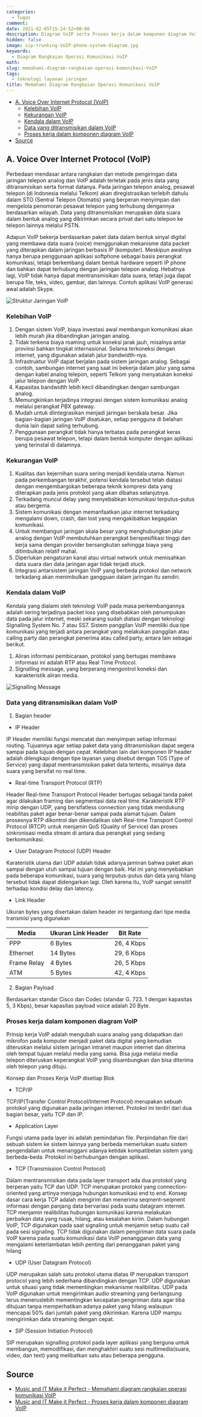 ```yaml
---
categories:
  - Tugas
comment:
date: 2021-02-05T15:24:52+08:00
description: Diagram VoIP serta Proses kerja dalam komponen diagram VoIP
hidden: false
image: sip-trunking-VoIP-phone-system-diagram.jpg
keywords:
  - Diagram Rangkaian Operasi Komunikasi VoIP
math:
slug: memahami-diagram-rangkaian-operasi-komunikasi-VoIP
tags:
  - teknologi layanan jaringan
title: Memahami Diagram Rangkaian Operasi Komunikasi VoIP
---
```


- [A. Voice Over Internet Protocol (VoIP)](#a-voice-over-internet-protocol-voip)
  - [Kelebihan VoIP](#kelebihan-voip)
  - [Kekurangan VoIP](#kekurangan-voip)
  - [Kendala dalam VoIP](#kendala-dalam-voip)
  - [Data yang ditransmisikan dalam VoIP](#data-yang-ditransmisikan-dalam-voip)
  - [Proses kerja dalam komponen diagram VoIP](#proses-kerja-dalam-komponen-diagram-voip)
- [Source](#source)

## A. Voice Over Internet Protocol (VoIP)

Perbedaan mendasar antara rangkaian dan metode pengiringan data jaringan telepon analog dan VoIP adalah terletak pada jenis data yang ditransmisikan serta format datanya. Pada jaringan telepon analog, pesawat telepon (di Indonesia melalui Telkom) akan diregistrasikan terlebih dahulu dalam STO (Sentral Telepon Otomatis) yang berperan menyimpan dan mengelola penomoran pesawat telepon yang terhubung dengannya berdasarkan wilayah. Data yang ditransmisikan merupakan data suara dalam bentuk analog yang dikirimkan secara privat dari satu telepon ke telepon lainnya melalui PSTN. 

Adapun VoIP bekerja berdasarkan paket data dalam bentuk sinyal digital yang membawa data suara (voice) menggunakan mekanisme data packet yang diterapkan dalam jaringan berbasis IP (komputer). Meskipun awalnya hanya berupa penggunaan aplikasi softphone sebagai basis perangkat komunikasi, tetapi berkembang dalam bentuk hardware seperti IP phone dan bahkan dapat terhubung dengan jaringan telepon analog. Hebatnya lagi, VoIP tidak hanya dapat mentransmisikan data suara, tetapi juga dapat berupa ﬁle, teks, video, gambar, dan lainnya. Contoh aplikasi VoIP generasi awal adalah Skype. 

![Struktur Jaringan VoIP](struktur-jaringan-VoIP.png)

### Kelebihan VoIP

1. Dengan sistem VoIP, biaya investasi awal membangun komunikasi akan lebih murah jika dibandingkan jaringan analog. 
2. Tidak terkena biaya roaming untuk koneksi jarak jauh, misalnya antar provinsi bahkan tingkat internasional. Selama terkoneksi dengan internet, yang digunakan adalah jalur bandwidth-nya. 
3. Infrastruktur VoIP dapat berjalan pada sistem jaringan analog. Sebagai contoh, sambungan internet yang saat ini bekerja dalam jalur yang sama dengan kabel analog telepon, seperti Telkom yang menyatukan koneksi jalur telepon dengan VoIP. 
4. Kapasitas bandwidth lebih kecil dibandingkan dengan sambungan analog. 
5. Memungkinkan terjadinya integrasi dengan sistem komunikasi analog melalui perangkat PBX gateway. 
6. Mudah untuk diintegrasikan menjadi jaringan berskala besar. Jika bagian-bagian jaringan VoIP disatukan, setiap pengguna di belahan dunia lain dapat saling terhubung. 
7. Penggunaan perangkat tidak hanya terbatas pada perangkat keras berupa pesawat telepon, tetapi dalam bentuk komputer dengan aplikasi yang terinstal di dalamnya. 

### Kekurangan VoIP

1. Kualitas dan kejernihan suara sering menjadi kendala utama. Namun pada perkembangan terakhir, potensi kendala tersebut telah diatasi dengan mengembargokan beberapa teknik kompresi data yang diterapkan pada jenis protokol yang akan dibahas selanjutnya. 
2. Terkadang muncul delay yang menyebabkan komunikasi terputus-putus atau bergema. 
3. Sistem komunikasi dengan memanfaatkan jalur internet terkadang mengalami down, crash, dan lost yang mengakibatkan kegagalan komunikasi. 
4. Untuk membangun jaringan skala besar yang menghubungkan jalur analog dengan VoIP membutuhkan perangkat berspesiﬁkasi tinggi dan kerja sama dengan provider bersangkutan sehingga biaya yang ditimbulkan relatif mahal. 
5. Diperlukan pengaturan kanal atau virtual network untuk memisahkan data suara dan data jaringan agar tidak terjadi stuck. 
6. Integrasi antarsistem jaringan VoIP yang berbeda protokol dan network terkadang akan menimbulkan gangguan dalam jaringan itu sendiri. 

### Kendala dalam VoIP

Kendala yang dialami oleh teknologi VolP pada masa perkembangannya adalah sering terjadinya packet loss yang disebabkan oleh penumpukan data pada jalur internet, meski sekarang sudah diatasi dengan teknologi Signalling System No. 7 atau SS7. Sistem panggilan VoIP memiliki dua tipe komunikasi yang terjadi antara perangkat yang melakukan panggilan atau calling party dan perangkat penerima atau called party, antara lain sebagai berikut. 

1. Aliran informasi pembicaraan, protokol yang bertugas membawa informasi ini adalah RTP atau Real Time Protocol. 
2. Signalling message, yang berperang mengontrol koneksi dan karakteristik aliran media. 

![Signalling Message](signalling-message.png)

### Data yang ditransmisikan dalam VoIP

1. Bagian header

- IP Header

IP Header memiliki fungsi mencatat dan menyimpan setiap informasi routing. Tujuannya agar setiap paket data yang ditransmisikan dapat segera sampai pada tujuan dengan cepat. Kelebihan lain dari komponen IP header adalah dilengkapi dengan tipe layanan yang disebut dengan TOS (Type of Service) yang dapat mentransmisikan paket data tertentu, misalnya data suara yang bersifat no real time. 

- Real-time Transport Protocol (RTP)

Header Real-time Transport Protocol Header bertugas sebagai tanda paket agar dilakukan framing dan segmentasi data real time. Karakteristik RTP mirip dengan UDP, yang bersifatless connection yang tidak mendukung reabilitas paket agar benar-benar sampai pada alamat tujuan. Dalam prosesnya RTP dikontrol dan dikendalikan oleh Real-time Transport Control Protocol (RTCP) untuk menjamin QoS (Quality of Service) dan proses sinkronisasi media stream di antara dua perangkat yang sedang berkomunikasi. 

- User Datagram Protocol (UDP) Header

Karateristik utama dari UDP adalah tidak adanya jaminan bahwa paket akan sampai dengan utuh sampai tujuan dengan baik. Hal ini yang menyebabkan pada beberapa komunikasi, suara yang terputus-putus dan data yang hilang tersebut tidak dapat didengarkan lagi. Oleh karena itu, VoIP sangat sensitif terhadap kondisi delay dan Iatency. 

- Link Header

Ukuran bytes yang disertakan dalam header ini tergantung dari tipe media transmisi yang digunakan

| Media       | Ukuran Link Header | Bit Rate   |
| ----------- | ------------------ | ---------- |
| PPP         | 6 Bytes            | 26, 4 Kbps |
| Ethernet    | 14 Bytes           | 29, 6 Kbps |
| Frame Relay | 4 Bytes            | 26, 5 Kbps |
| ATM         | 5 Bytes            | 42, 4 Kbps |

2. Bagian Payload

Berdasarkan standar Cisco dan Codec (standar G. 723. 1 dengan kapasitas 5, 3 Kbps), besar kapasitas payload voice adalah 20 Byte. 

### Proses kerja dalam komponen diagram VoIP

Prinsip kerja VoIP adalah mengubah suara analog yang didapatkan dari mikrofon pada komputer menjadi paket data digital yang kemudian diteruskan melalui sistem jaringan intranet maupun internet dan diterima oleh tempat tujuan melalui media yang sama. Bisa juga melalui media telepon diteruskan keperangkat VoIP yang disambungkan dan bisa diterima oleh telepon yang dituju. 

Konsep dan Proses Kerja VoIP disetiap Blok

- TCP/IP

TCP/IP(Transfer Control Protocol/Internet Protocol) merupakan sebuah protokol yang digunakan pada jaringan internet. Protokol ini terdiri dari dua bagian besar, yaitu TCP dan IP. 

- Application Layer

Fungsi utama pada layer ini adalah pemindahan file. Perpindahan file dari sebuah sistem ke sistem lainnya yang berbeda memerlukan suatu sistem pengendalian untuk menanggani adanya ketidak kompatibelan sistem yang berbeda–beda. Protokol ini berhubungan dengan aplikasi. 

- TCP (Transmission Control Protocol)

Dalam mentransmisikan data pada layer transport ada dua protokol yang berperan yaitu TCP dan UDP. TCP merupakan protokol yang connection-oriented yang artinya menjaga hubungan komunikasi end to end. Konsep dasar cara kerja TCP adalah mengirim dan menerima seqment–seqment informasi dengan panjang data bervariasi pada suatu datagram internet. TCP menjamin realibilitas hubungan komunikasi karena melakukan perbaikan data yang rusak, hilang, atau kesalahan kirim. Dalam hubungan VoIP, TCP digunakan pada saat signaling untuk menjamin setup suatu call pada sesi signaling. TCP tidak digunakan dalam pengiriman data suara pada VoIP karena pada suatu komunikasi data VoIP penangganan data yang mengalami keterlambatan lebih penting dari penangganan paket yang hilang

- UDP (User Datagram Protocol)

UDP merupakan salah satu protokol utama diatas IP merupakan transport protocol yang lebih sederhana dibandingkan dengan TCP. UDP digunakan untuk situasi yang tidak mementingkan mekanisme realibilitas. UDP pada VoIP digunakan untuk mengirimkan audio streaming yang berlangsung terus meneruslebih mementingkan kecepatan pengiriman data agar tiba ditujuan tanpa memperhatikan adanya paket yang hilang walaupun mencapai 50% dari jumlah paket yang dikirimkan. Karena UDP mampu mengirimkan data streaming dengan cepat. 

- SIP (Session Initiation Protocol)

SIP merupakan signalling protokol pada layer aplikasi yang berguna untuk membangun, memodifikasi, dan menghakhiri suatu sesi multimedia(suara, video, dan text) yang melibatkan satu atau beberapa pengguna. 

## Source

- [Music and IT Make it Perfect - Memahami diagram rangkaian operasi komunikasi VoIP](https://rozkysoftwarekandangan.blogspot.com/2021/02/blog-post.html)
- [Music and IT Make it Perfect - Proses kerja dalam komponen diagram VoIP](https://rozkysoftwarekandangan.blogspot.com/2021/02/proses-kerja-dalam-komponen-diagram-voip.html)
